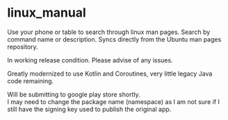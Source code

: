 # linux_manual

Use your phone or table to search through linux man pages. Search by command name or description.
Syncs directly from the Ubuntu man pages repository.

In working release condition. Please advise of any issues. 

Greatly modernized to use Kotlin and Coroutines, very little legacy Java code remaining.

Will be submitting to google play store shortly.  
I may need to change the package name (namespace) as I am not sure if I
still have the signing key used to publish the original app.
